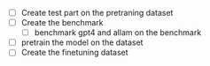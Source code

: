 - [ ] Create test part on the pretraning dataset
- [ ] Create the benchmark 
    - [ ] benchmark gpt4 and allam on the benchmark
- [ ] pretrain the model on the dataset
- [ ] Create the finetuning dataset 